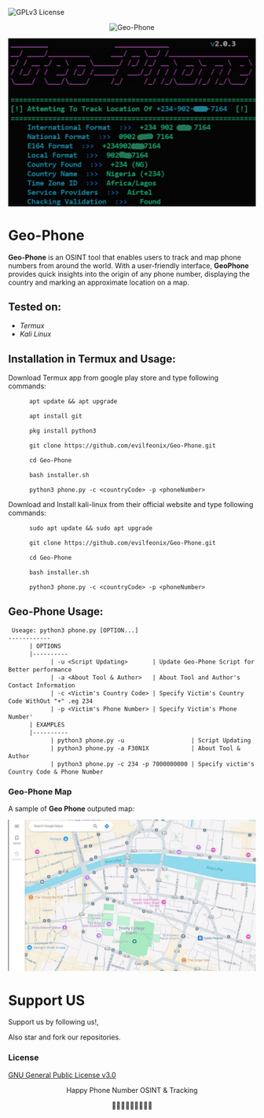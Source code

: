 ![GPLv3 License](https://img.shields.io/badge/License-GPL%20v3-yellow.svg) 



<div align='center'>

![Geo-Phone](https://img.shields.io/badge/Geo-Phone-blue.svg) 

![Geo-Phone](https://github.com/evilfeonix/Geo-Phone/blob/main/phone.png)

</div>

# Geo-Phone

**Geo-Phone** is an OSINT tool that enables users to track and map phone numbers from around the world. With a user-friendly interface, **GeoPhone** provides quick insights into the origin of any phone number, displaying the country and marking an approximate location on a map. 

## Tested on:
- *Termux*
- *Kali Linux*

    
## Installation in Termux and Usage:
Download Termux app from google play store and type following commands:
    
```
      apt update && apt upgrade
```
```
      apt install git
```
```
      pkg install python3
```
```
      git clone https://github.com/evilfeonix/Geo-Phone.git
```
```
      cd Geo-Phone
```
```
      bash installer.sh
```
```
      python3 phone.py -c <countryCode> -p <phoneNumber>
```


Download and Install kali-linux from their official website and type following commands:
 
```
      sudo apt update && sudo apt upgrade
```
```
      git clone https://github.com/evilfeonix/Geo-Phone.git
```
```
      cd Geo-Phone
```
```
      bash installer.sh
```
```
      python3 phone.py -c <countryCode> -p <phoneNumber>
```

## Geo-Phone Usage:
```
 Useage: python3 phone.py [OPTION...]
------------
      | OPTIONS
      |----------
            | -u <Script Updating>       | Update Geo-Phone Script for Better performance
            | -a <About Tool & Author>   | About Tool and Author's Contact Information
            | -c <Victim's Country Code> | Specify Victim's Country Code WithOut "+" .eg 234
            | -p <Victim's Phone Number> | Specify Victim's Phone Number'
      | EXAMPLES
      |----------
            | python3 phone.py -u                   | Script Updating
            | python3 phone.py -a F30N1X            | About Tool & Author
            | python3 phone.py -c 234 -p 7000000000 | Specify victim's Country Code & Phone Number
```
### Geo-Phone Map
A sample of **Geo Phone** outputed map:

![Geo-Phone v2.0.3](https://github.com/evilfeonix/Geo-Phone/blob/main/maps.jpg)


# Support US 
Support us by following us!,

Also star and fork our repositories.


### License

[GNU General Public License v3.0](https://github.com/evilfeonix/Geo-Phone/blob/main/LICENSE)

<div align=center>

Happy Phone Number OSINT & Tracking

👨🏾‍💻👨🏾‍💻👨🏾‍💻

<div>

